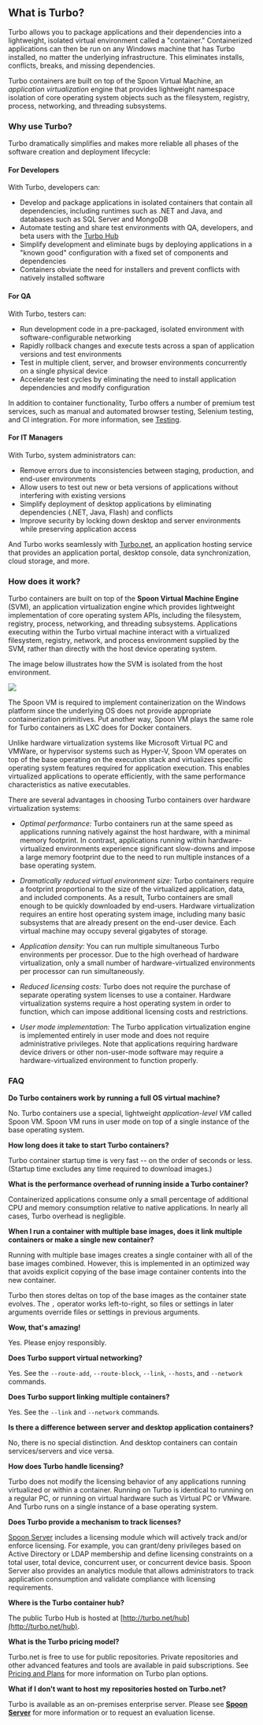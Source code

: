 ## What is Turbo?

Turbo allows you to package applications and their dependencies into a lightweight, isolated virtual environment called a "container." Containerized applications can then be run on any Windows machine that has Turbo installed, no matter the underlying infrastructure. This eliminates installs, conflicts, breaks, and missing dependencies.

Turbo containers are built on top of the Spoon Virtual Machine, an *application virtualization* engine that provides lightweight
namespace isolation of core operating system objects such as the filesystem, registry, process, networking, and threading subsystems.

### Why use Turbo?

Turbo dramatically simplifies and makes more reliable all phases of the software creation and deployment lifecycle:

#### For Developers

With Turbo, developers can:

- Develop and package applications in isolated containers that contain all dependencies, including runtimes such as .NET and Java, and databases such as SQL Server and MongoDB
- Automate testing and share test environments with QA, developers, and beta users with the [Turbo Hub](/hub)
- Simplify development and eliminate bugs by deploying applications in a "known good" configuration with a fixed set of components and dependencies
- Containers obviate the need for installers and prevent conflicts with natively installed software

#### For QA

With Turbo, testers can:

- Run development code in a pre-packaged, isolated environment with software-configurable networking
- Rapidly rollback changes and execute tests across a span of application versions and test environments
- Test in multiple client, server, and browser environments concurrently on a single physical device
- Accelerate test cycles by eliminating the need to install application dependencies and modify configuration

In addition to container functionality, Turbo offers a number of premium test services, such as manual and automated browser testing, Selenium testing, and CI integration. For more information, see [Testing](/docs/testing).

#### For IT Managers

With Turbo, system administrators can:

- Remove errors due to inconsistencies between staging, production, and end-user environments
- Allow users to test out new or beta versions of applications without interfering with existing versions
- Simplify deployment of desktop applications by eliminating dependencies (.NET, Java, Flash) and conflicts
- Improve security by locking down desktop and server environments while preserving application access

And Turbo works seamlessly with [Turbo.net](http://turbo.net), an application hosting service that provides an application portal, desktop console, data synchronization, cloud storage, and more.

### How does it work?

Turbo containers are built on top of the **Spoon Virtual Machine Engine** (SVM), an application virtualization engine which provides lightweight implementation of core operating system APIs, including the filesystem, registry, process, networking, and threading subsystems. Applications executing within the Turbo virtual machine interact with a virtualized filesystem, registry, network, and process environment supplied by the SVM, rather than directly with the host device operating system. 

The image below illustrates how the SVM is isolated from the host environment.

![](/components/docs/getting_started/what_is_turbo/turbo-vm.png)

The Spoon VM is required to implement containerization on the Windows platform since the underlying OS does not provide appropriate containerization primitives. Put another way, Spoon VM plays the same role for Turbo containers as LXC does for Docker containers.

Unlike hardware virtualization systems like Microsoft Virtual PC and VMWare, or hypervisor systems such as Hyper-V, Spoon VM operates on top of the base operating on the execution stack and virtualizes specific operating system features required for application execution. This enables virtualized applications to operate efficiently, with the same performance characteristics as native executables.

There are several advantages in choosing Turbo containers over hardware virtualization systems:

- *Optimal performance:* Turbo containers run at the same speed as applications running natively against the host hardware, with a minimal memory footprint. In contrast, applications running within hardware-virtualized environments experience significant slow-downs and impose a large memory footprint due to the need to run multiple instances of a base operating system.

- *Dramatically reduced virtual environment size:* Turbo containers require a footprint proportional to the size of the virtualized application, data, and included components. As a result, Turbo containers are small enough to be quickly downloaded by end-users. Hardware virtualization requires an entire host operating system image, including many basic subsystems that are already present on the end-user device. Each virtual machine may occupy several gigabytes of storage.

- *Application density:* You can run multiple simultaneous Turbo environments per processor. Due to the high overhead of hardware virtualization, only a small number of hardware-virtualized environments per processor can run simultaneously.

- *Reduced licensing costs:* Turbo does not require the purchase of separate operating system licenses to use a container. Hardware virtualization systems require a host operating system in order to function, which can impose additional licensing costs and restrictions.

- *User mode implementation:* The Turbo application virtualization engine is implemented entirely in user mode and does not require administrative privileges. Note that applications requiring hardware device drivers or other non-user-mode software may require a hardware-virtualized environment to function properly.

### FAQ

**Do Turbo containers work by running a full OS virtual machine?**

No. Turbo containers use a special, lightweight *application-level VM* called Spoon VM. Spoon VM runs in user mode on top of a single instance
of the base operating system.

**How long does it take to start Turbo containers?**

Turbo container startup time is very fast -- on the order of seconds or less. (Startup time excludes any time required to download images.)

**What is the performance overhead of running inside a Turbo container?**

Containerized applications consume only a small percentage of additional CPU and memory consumption relative to native applications. In nearly
all cases, Turbo overhead is negligible.

**When I run a container with multiple base images, does it link multiple containers or make a single new container?**

Running with multiple base images creates a single container with all of the base images combined. However, this is implemented in an optimized way that avoids explicit copying of the base image container contents into the new container.

Turbo then stores deltas on top of the base images as the container state evolves. The `,` operator works left-to-right, so files or settings in later arguments override files or settings in previous arguments.

**Wow, that's amazing!**

Yes. Please enjoy responsibly.

**Does Turbo support virtual networking?**

Yes. See the `--route-add`, `--route-block`, `--link`, `--hosts`, and `--network` commands.

**Does Turbo support linking multiple containers?**

Yes. See the `--link` and `--network` commands.

**Is there a difference between server and desktop application containers?**

No, there is no special distinction. And desktop containers can contain services/servers and vice versa.

**How does Turbo handle licensing?**

Turbo does not modify the licensing behavior of any applications running virtualized or within a container. Running on Turbo is identical
to running on a regular PC, or running on virtual hardware such as Virtual PC or VMware. And Turbo runs on a single instance of a base
operating system.

**Does Turbo provide a mechanism to track licenses?**

[Spoon Server](/server) includes a licensing module which will actively track and/or enforce licensing. For example, you can grant/deny privileges based on Active Directory or LDAP membership and define licensing constraints on a total user, total device, concurrent user, or concurrent device basis. Spoon Server also provides an analytics module that allows administrators to track application consumption and validate compliance
with licensing requirements.

**Where is the Turbo container hub?**

The public Turbo Hub is hosted at [http://turbo.net/hub](http://turbo.net/hub).

**What is the Turbo pricing model?**

Turbo.net is free to use for public repositories. Private repositories and other advanced features and tools are available in paid subscriptions.
See [Pricing and Plans](/pricing) for more information on Turbo plan options.

**What if I don't want to host my repositories hosted on Turbo.net?**

Turbo is available as an on-premises enterprise server. Please see **[Spoon Server](/server)** for more information or to request
an evaluation license.




